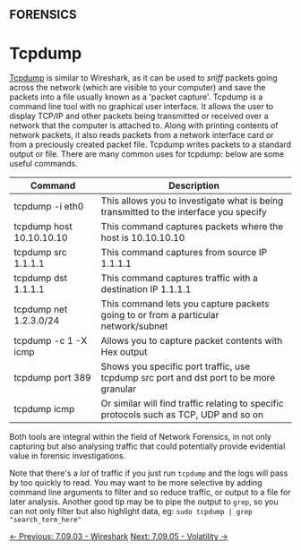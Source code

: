 ## FORENSICS

# Tcpdump

[Tcpdump](https://www.tcpdump.org/) is similar to Wireshark, as it can be used to *sniff*
 packets going across the network (which are visible to your computer)
and save the packets into a file usually known as a 'packet capture'.
Tcpdump is a command line tool with no graphical user interface. It
allows the user to display TCP/IP and other packets being transmitted or
 received over a network that the computer is attached to. Along with
printing contents of network packets, it also reads packets from a
network interface card or from a preciously created packet file. Tcpdump
 writes packets to a standard output or file. There are many common uses
 for tcpdump: below are some useful commands.

| Command | Description |
| --- | --- |
| tcpdump -i eth0 | This allows you to investigate what is being transmitted to the interface you specify |
| tcpdump host 10.10.10.10 | This command captures packets where the host is 10.10.10.10 |
| tcpdump src 1.1.1.1 | This command captures from source IP 1.1.1.1 |
| tcpdump dst 1.1.1.1 | This command captures traffic with a destination IP 1.1.1.1 |
| tcpdump net 1.2.3.0/24 | This command lets you capture packets going to or from a particular network/subnet |
| tcpdump -c 1 -X icmp | Allows you to capture packet contents with Hex output |
| tcpdump port 389 | Shows you specific port traffic, use tcpdump src port and dst port to be more granular |
| tcpdump icmp | Or similar will find traffic relating to specific protocols such as TCP, UDP and so on |

Both tools are integral within the field of Network Forensics, in not
 only capturing but also analysing traffic that could potentially
provide evidential value in forensic investigations.

Note that there's a *lot* of traffic if you just run `tcpdump`
 and the logs will pass by too quickly to read. You may want to be more
selective by adding command line arguments to filter and so reduce
traffic, or output to a file for later analysis. Another good tip may be
 to pipe the output to `grep`, so you can not only filter but also highlight data, eg: `sudo tcpdump | grep "search_term_here"`

[← Previous: 7.09.03 - Wireshark](https://play.cyberstart.com/field-manual/f6967fa0-0108-11ed-b939-0242ac120002)
[Next: 7.09.05 - Volatility →](https://play.cyberstart.com/field-manual/7abc78c0-0109-11ed-b939-0242ac120002)
